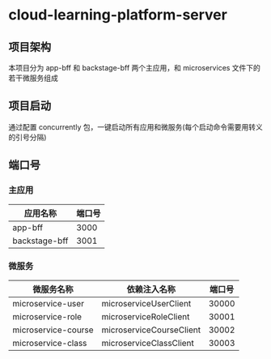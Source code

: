 # cloud-learning-platform-server

## 项目架构

本项目分为 app-bff 和 backstage-bff 两个主应用，和 microservices 文件下的若干微服务组成

## 项目启动

通过配置 concurrently 包，一键启动所有应用和微服务(每个启动命令需要用转义的引号分隔)

## 端口号

### 主应用

| 应用名称      | 端口号 |
| ------------- | ------ |
| app-bff       | 3000   |
| backstage-bff | 3001   |

### 微服务

| 微服务名称          | 依赖注入名称             | 端口号 |
| ------------------- | ------------------------ | ------ |
| microservice-user   | microserviceUserClient   | 30000  |
| microservice-role   | microserviceRoleClient   | 30001  |
| microservice-course | microserviceCourseClient | 30002  |
| microservice-class  | microserviceClassClient  | 30003  |
